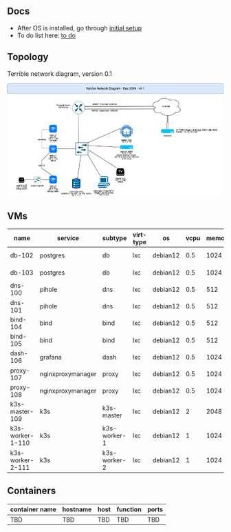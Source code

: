 ## Docs
- After OS is installed, go through [initial setup](docs/initial_setup.md)
- To do list here: [to do](docs/todo.md)

## Topology

Terrible network diagram, version 0.1

![terrible_diagram](docs/attachments/n25.drawio.png)


## VMs

| name             | service           | subtype      | virt-type | os       | vcpu | memory | rootfs | data-path                  | data-quota | ip         | internal-dns                | service-dns             | service-role | vrrp | vrrp-ip   | host dns  | service_ip |
| ---------------- | ----------------- | ------------ | --------- | -------- | ---- | ------ | ------ | -------------------------- | ---------- | ---------- | --------------------------- | ----------------------- | ------------ | ---- | --------- | --------- | ---------- |
| db-102           | postgres          | db           | lxc       | debian12 | 0.5  | 1024   | 8      | /mnt/data/postres          | 80         | 10.2.2.102 | db-102.blurer.net           | db.blurer.net           | primary      | 100  | 10.2.2.12 | 10.2.2.10 | 102        |
| db-103           | postgres          | db           | lxc       | debian12 | 0.5  | 1024   | 8      | /mnt/data/postres          | 80         | 10.2.2.103 | db-103.blurer.net           | db.blurer.net           | standby      | 50   | 10.2.2.12 | 10.2.2.10 | 103        |
| dns-100          | pihole            | dns          | lxc       | debian12 | 0.5  | 512    | 8      | /mnt/data/dns-100          | 16         | 10.2.2.100 | dns-100.blurer.net          | dns.blurer.net          | primary      | 100  | 10.2.2.10 | 1.1.1.1   | 100        |
| dns-101          | pihole            | dns          | lxc       | debian12 | 0.5  | 512    | 8      | /mnt/data/dns-101          | 16         | 10.2.2.101 | dns-101.blurer.net          | dns.blurer.net          | secondary    | 50   | 10.2.2.10 | 8.8.8.8   | 101        |
| bind-104         | bind              | bind         | lxc       | debian12 | 0.5  | 512    | 8      | /mnt/data/bind-104         | 16         | 10.2.2.104 | bind-104.blurer.net         | bind.blurer.net         | primary      | 100  | 10.2.2.11 | 10.2.2.10 | 104        |
| bind-105         | bind              | bind         | lxc       | debian12 | 0.5  | 512    | 8      | /mnt/data/bind-105         | 16         | 10.2.2.105 | bind-105.blurer.net         | bind.blurer.net         | secondary    | 50   | 10.2.2.11 | 10.2.2.10 | 105        |
| dash-106         | grafana           | dash         | lxc       | debian12 | 0.5  | 1024   | 8      | /mnt/data/dash-106         | 16         | 10.2.2.106 | dash-106.blurer.net         | dash.blurer.net         | n/a          | n/a  | n/a       | 10.2.2.12 | 106        |
| proxy-107        | nginxproxymanager | proxy        | lxc       | debian12 | 0.5  | 1024   | 8      | /mnt/data/proxy-107        | 16         | 10.2.2.107 | proxy-107.blurer.net        | proxy.blurer.net        | primary      | 100  | 10.2.2.13 | 10.2.2.10 | 107        |
| proxy-108        | nginxproxymanager | proxy        | lxc       | debian12 | 0.5  | 1024   | 8      | /mnt/data/proxy-108        | 16         | 10.2.2.108 | proxy-108.blurer.net        | proxy.blurer.net        | secondary    | 50   | 10.2.2.13 | 10.2.2.10 | 108        |
| k3s-master-109   | k3s               | k3s-master   | lxc       | debian12 | 2    | 2048   | 16     | /mnt/data/k3s-master-109   | 16         | 10.2.2.109 | k3s-master-109.blurer.net   | k3s-master.blurer.net   | n/a          | n/a  | n/a       | 10.2.2.10 | 109        |
| k3s-worker-1-110 | k3s               | k3s-worker-1 | lxc       | debian12 | 1    | 1024   | 8      | /mnt/data/k3s-worker-1-110 | 8          | 10.2.2.110 | k3s-worker-1-110.blurer.net | k3s-worker-1.blurer.net | n/a          | n/a  | n/a       | 10.2.2.10 | 110        |
| k3s-worker-2-111 | k3s               | k3s-worker-2 | lxc       | debian12 | 1    | 1024   | 8      | /mnt/data/k3s-worker-2-111 | 8          | 10.2.2.111 | k3s-worker-2-111.blurer.net | k3s-worker-2.blurer.net | n/a          | n/a  | n/a       | 10.2.2.10 | 111        |

## Containers

| container name | hostname | host | function | ports |
| -------------- | -------- | ---- | -------- | ----- |
| TBD            | TBD      | TBD  | TBD      | TBD   |

